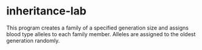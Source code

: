 # inheritance-lab
This program creates a family of a specified generation size and assigns blood type alleles to each family member. Alleles are assigned to the oldest generation randomly.
